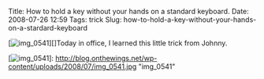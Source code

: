 Title: How to hold a key without your hands on a standard keyboard.
Date: 2008-07-26 12:59
Tags: trick
Slug: how-to-hold-a-key-without-your-hands-on-a-stardard-keyboard

[![img\_0541][]][]Today in office, I learned this little trick from
Johnny.

  [img\_0541]: http://blog.onthewings.net/wp-content/uploads/2008/07/img_0541.thumbnail.jpg
  [![img\_0541][]]: http://blog.onthewings.net/wp-content/uploads/2008/07/img_0541.jpg
    "img_0541"

